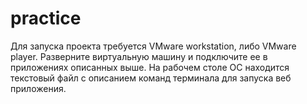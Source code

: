 # practice

Для запуска проекта требуется VMware workstation, либо VMware player.
Разверните виртуальную машину и подключите ее в приложениях описанных выше.
На рабочем столе ОС находится текстовый файл с описанием команд терминала для запуска веб приложения.
